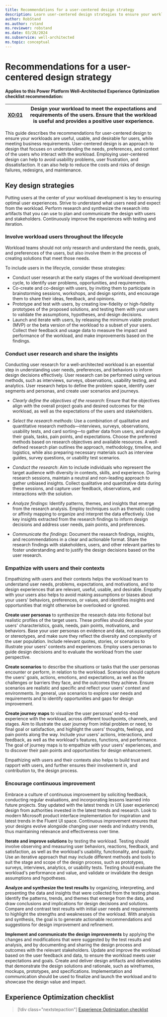 ```yaml
---
title: Recommendations for a user-centered design strategy
description: Learn user-centered design strategies to ensure your workloads are useful, usable, and desirable, reducing design failures and enhancing user experience.
author: RobStand
ms.author: rstand
ms.reviewer: robstand
ms.date: 03/28/2024
ms.subservice: well-architected
ms.topic: conceptual
---
```


# Recommendations for a user-centered design strategy

**Applies to this Power Platform Well-Architected Experience Optimization checklist recommendation:**

|[XO:01](checklist.md)| **Design your workload to meet the expectations and requirements of the users. Ensure that the workload is useful and provides a positive user experience.** |
|---|---|

This guide describes the recommendations for user-centered design to ensure your workloads are useful, usable, and desirable for users, while meeting business requirements. User-centered design is an approach to design that focuses on understanding the needs, preferences, and context of the users who interact with the workload. Employing user-centered design can help to avoid usability problems, user frustration, and dissatisfaction. It can also help to reduce the costs and risks of design failures, redesigns, and maintenance.

## Key design strategies

Putting users at the center of your workload development is key to ensuring optimal user experiences. Strive to understand what users need and expect from the workload. Perform research and synthesize the research into artifacts that you can use to plan and communicate the design with users and stakeholders. Continuously improve the experiences with testing and iteration.

### Involve workload users throughout the lifecycle

Workload teams should not only research and understand the needs, goals, and preferences of the users, but also involve them in the process of creating solutions that meet those needs.

To include users in the lifecycle, consider these strategies:

- Conduct user research at the early stages of the workload development cycle, to identify user problems, opportunities, and requirements.
- Co-create and co-design with users, by inviting them to participate in brainstorming sessions, workshops, and design sprints, and encourage them to share their ideas, feedback, and opinions.
- Prototype and test with users, by creating low-fidelity or high-fidelity prototypes of the proposed solutions, and testing them with your users to validate the assumptions, hypotheses, and design decisions.
- Launch and iterate with users, by releasing the minimum viable product (MVP) or the beta version of the workload to a subset of your users. Collect their feedback and usage data to measure the impact and performance of the workload, and make improvements based on the findings.

### Conduct user research and share the insights

Conducting user research for a well-architected workload is an essential step in understanding user needs, preferences, and behaviors to inform design decisions effectively. User research can be performed using various methods, such as interviews, surveys, observations, usability testing, and analytics. User research helps to define the problem space, identify user segments and personas, and create user scenarios and journeys.

- *Clearly define the objectives of the research*: Ensure that the objectives align with the overall project goals and desired outcomes for the workload, as well as the expectations of the users and stakeholders.

- *Select the research methods*: Use a combination of qualitative and quantitative research methods&mdash;interviews, surveys, observations, usability tests, and card sorting&mdash;to gather data from users, and analyze their goals, tasks, pain points, and expectations. Choose the preferred methods based on research objectives and available resources. A well-defined research plan outlines the approach, methodology, timeline, and logistics, while also preparing necessary materials such as interview guides, survey questions, or usability test scenarios.

- *Conduct the research*: Aim to include individuals who represent the target audience with diversity in contexts, skills, and experience. During research sessions, maintain a neutral and non-leading approach to gather unbiased insights. Collect qualitative and quantitative data during these sessions, and capture user feedback, observations, and interactions with the solution.

- *Analyze findings*: Identify patterns, themes, and insights that emerge from the research analysis. Employ techniques such as thematic coding or affinity mapping to organize and interpret the data effectively. Use key insights extracted from the research findings to inform design decisions and address user needs, pain points, and preferences.

- *Communicate the findings*: Document the research findings, insights, and recommendations in a clear and actionable format. Share the research findings with stakeholders, users, and other relevant parties to foster understanding and to justify the design decisions based on the user research.

### Empathize with users and their contexts

Empathizing with users and their contexts helps the workload team to understand user needs, problems, expectations, and motivations, and to design experiences that are relevant, useful, usable, and desirable. Empathy with your users also helps to avoid making assumptions or biases about your users' behaviors, preferences, or values, and identifies insights and opportunities that might otherwise be overlooked or ignored.

**Create user personas** to synthesize the research data into fictional but realistic profiles of the target users. These profiles should describe your users' characteristics, goals, needs, pain points, motivations, and behaviors. Base your user personas on evidence and data, not assumptions or stereotypes, and make sure they reflect the diversity and complexity of the user population. Include relevant quotes, stories, or scenarios to illustrate your users' contexts and experiences. Employ users personas to guide design decisions and to evaluate the workload from the user perspective.

**Create scenarios** to describe the situations or tasks that the user personas encounter or perform, in relation to the workload. Scenarios should capture the users' goals, actions, emotions, and expectations, as well as the challenges or barriers they face, and the outcomes they achieve. Ensure scenarios are realistic and specific and reflect your users' context and environments. In general, use scenarios to explore user needs and requirements and to identify opportunities and gaps for design improvement.

**Create journey maps** to visualize the user personas' end-to-end experience with the workload, across different touchpoints, channels, and stages. Aim to illustrate the user journey from initial problem or need, to final goal or satisfaction, and highlight the users' thoughts, feelings, and pain points along the way. Include your users' actions, interactions, and feedback, as well as the workload's features, functions, and performance. The goal of journey maps is to empathize with your users' experiences, and to discover their pain points and opportunities for design enhancement.

Empathizing with users and their contexts also helps to build trust and rapport with users, and further ensures their involvement in, and contribution to, the design process.

### Encourage continuous improvement

Embrace a culture of continuous improvement by soliciting feedback, conducting regular evaluations, and incorporating lessons learned into future projects. Stay updated with the latest trends in UX (user experience) design from authorities invested in the latest trends and research. Look to modern Microsoft product interface implementation for inspiration and latest trends in the Fluent UI space. Continuous improvement ensures that your designs evolve alongside changing user needs and industry trends, thus maintaining relevance and effectiveness over time.

**Iterate and improve solutions** by testing the workload. Testing should involve observing and measuring user behaviors, reactions, feedback, and satisfaction, as well as the workload's usability, functionality, and quality. Use an iterative approach that may include  different methods and tools to suit the stage and scope of the design process, such as prototypes, surveys, interviews, analytics, or usability tests. Testing should evaluate the workload's performance and value, and validate or invalidate the design assumptions and hypotheses.

**Analyze and synthesize the test results** by organizing, interpreting, and presenting the data and insights that were collected from the testing phase. Identify the patterns, trends, and themes that emerge from the data, and draw conclusions and implications for design decisions and solutions. Compare and contrast test results with initial user needs and requirements to highlight the strengths and weaknesses of the workload. With analysis and synthesis, the goal is to generate actionable recommendations and suggestions for design improvement and refinement.

**Implement and communicate the design improvements** by applying the changes and modifications that were suggested by the test results and analysis, and by documenting and sharing the design process and outcomes with the relevant stakeholders. Update and improve the workload based on the user feedback and data, to ensure the workload meets user expectations and goals. Create and deliver design artifacts and deliverables that demonstrate the design solutions and rationale, such as wireframes, mockups, prototypes, and specifications. Implementation and communication should be used to finalize and launch the workload and to showcase the design value and impact.

## Experience Optimization checklist

> [!div class="nextstepaction"]
> [Experience Optimization checklist](checklist.md)
